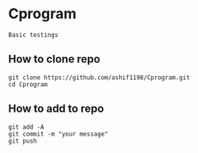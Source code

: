 # Cprogram

    Basic testings

## How to clone repo

```
git clone https://github.com/ashif1198/Cprogram.git 
cd Cprogram
```

## How to add to repo

```
git add -A
git commit -m "your message"
git push
```
